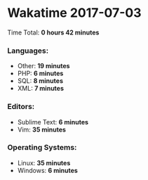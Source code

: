 # Wakatime 2017-07-03

Time Total: **0 hours 42 minutes**

### Languages:
- Other: **19 minutes** 
- PHP: **6 minutes** 
- SQL: **8 minutes** 
- XML: **7 minutes** 

### Editors:
- Sublime Text: **6 minutes** 
- Vim: **35 minutes** 

### Operating Systems:
- Linux: **35 minutes** 
- Windows: **6 minutes** 

